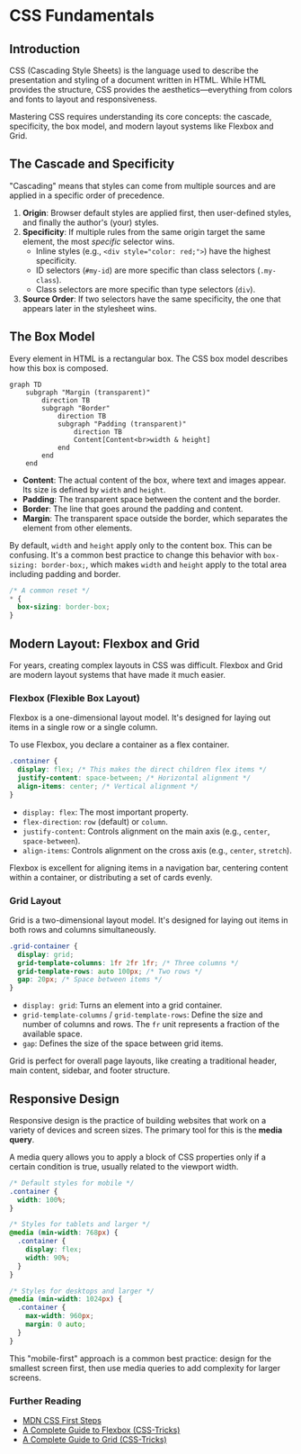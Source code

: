 # CSS Fundamentals

## Introduction

CSS (Cascading Style Sheets) is the language used to describe the presentation and styling of a document written in HTML. While HTML provides the structure, CSS provides the aesthetics—everything from colors and fonts to layout and responsiveness.

Mastering CSS requires understanding its core concepts: the cascade, specificity, the box model, and modern layout systems like Flexbox and Grid.

## The Cascade and Specificity

"Cascading" means that styles can come from multiple sources and are applied in a specific order of precedence.
1.  **Origin**: Browser default styles are applied first, then user-defined styles, and finally the author's (your) styles.
2.  **Specificity**: If multiple rules from the same origin target the same element, the most *specific* selector wins.
    *   Inline styles (e.g., `<div style="color: red;">`) have the highest specificity.
    *   ID selectors (`#my-id`) are more specific than class selectors (`.my-class`).
    *   Class selectors are more specific than type selectors (`div`).
3.  **Source Order**: If two selectors have the same specificity, the one that appears later in the stylesheet wins.

## The Box Model

Every element in HTML is a rectangular box. The CSS box model describes how this box is composed.

```mermaid
graph TD
    subgraph "Margin (transparent)"
        direction TB
        subgraph "Border"
            direction TB
            subgraph "Padding (transparent)"
                direction TB
                Content[Content<br>width & height]
            end
        end
    end
```

*   **Content**: The actual content of the box, where text and images appear. Its size is defined by `width` and `height`.
*   **Padding**: The transparent space between the content and the border.
*   **Border**: The line that goes around the padding and content.
*   **Margin**: The transparent space outside the border, which separates the element from other elements.

By default, `width` and `height` apply only to the content box. This can be confusing. It's a common best practice to change this behavior with `box-sizing: border-box;`, which makes `width` and `height` apply to the total area including padding and border.

```css
/* A common reset */
* {
  box-sizing: border-box;
}
```

## Modern Layout: Flexbox and Grid

For years, creating complex layouts in CSS was difficult. Flexbox and Grid are modern layout systems that have made it much easier.

### Flexbox (Flexible Box Layout)

Flexbox is a one-dimensional layout model. It's designed for laying out items in a single row or a single column.

To use Flexbox, you declare a container as a flex container.

```css
.container {
  display: flex; /* This makes the direct children flex items */
  justify-content: space-between; /* Horizontal alignment */
  align-items: center; /* Vertical alignment */
}
```
*   `display: flex`: The most important property.
*   `flex-direction`: `row` (default) or `column`.
*   `justify-content`: Controls alignment on the main axis (e.g., `center`, `space-between`).
*   `align-items`: Controls alignment on the cross axis (e.g., `center`, `stretch`).

Flexbox is excellent for aligning items in a navigation bar, centering content within a container, or distributing a set of cards evenly.

### Grid Layout

Grid is a two-dimensional layout model. It's designed for laying out items in both rows and columns simultaneously.

```css
.grid-container {
  display: grid;
  grid-template-columns: 1fr 2fr 1fr; /* Three columns */
  grid-template-rows: auto 100px; /* Two rows */
  gap: 20px; /* Space between items */
}
```
*   `display: grid`: Turns an element into a grid container.
*   `grid-template-columns` / `grid-template-rows`: Define the size and number of columns and rows. The `fr` unit represents a fraction of the available space.
*   `gap`: Defines the size of the space between grid items.

Grid is perfect for overall page layouts, like creating a traditional header, main content, sidebar, and footer structure.

## Responsive Design

Responsive design is the practice of building websites that work on a variety of devices and screen sizes. The primary tool for this is the **media query**.

A media query allows you to apply a block of CSS properties only if a certain condition is true, usually related to the viewport width.

```css
/* Default styles for mobile */
.container {
  width: 100%;
}

/* Styles for tablets and larger */
@media (min-width: 768px) {
  .container {
    display: flex;
    width: 90%;
  }
}

/* Styles for desktops and larger */
@media (min-width: 1024px) {
  .container {
    max-width: 960px;
    margin: 0 auto;
  }
}
```
This "mobile-first" approach is a common best practice: design for the smallest screen first, then use media queries to add complexity for larger screens.

<div class="further-reading">
<h3>Further Reading</h3>
<ul>
  <li><a href="https://developer.mozilla.org/en-US/docs/Learn/CSS/First_steps" target="_blank" rel="noopener noreferrer">MDN CSS First Steps</a></li>
  <li><a href="https://css-tricks.com/a-complete-guide-to-flexbox/" target="_blank" rel="noopener noreferrer">A Complete Guide to Flexbox (CSS-Tricks)</a></li>
  <li><a href="https://css-tricks.com/a-complete-guide-to-grid/" target="_blank" rel="noopener noreferrer">A Complete Guide to Grid (CSS-Tricks)</a></li>
</ul>
</div>